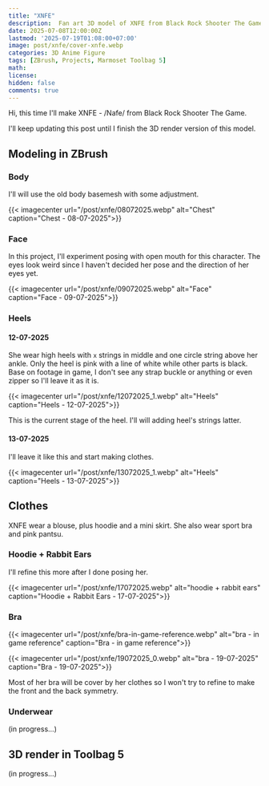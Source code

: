 ```yaml
---
title: "XNFE"
description:  Fan art 3D model of XNFE from Black Rock Shooter The Game.
date: 2025-07-08T12:00:00Z
lastmod: '2025-07-19T01:08:00+07:00'
image: post/xnfe/cover-xnfe.webp
categories: 3D Anime Figure
tags: [ZBrush, Projects, Marmoset Toolbag 5]
math: 
license: 
hidden: false
comments: true
---
```


Hi, this time I'll make XNFE - /Nafe/ from Black Rock Shooter The Game.

I'll keep updating this post until I finish the 3D render version of this model.

## Modeling in ZBrush

### Body

I'll will use the old body basemesh with some adjustment.

{{< imagecenter url="/post/xnfe/08072025.webp" alt="Chest" caption="Chest - 08-07-2025">}}

### Face

In this project, I'll experiment posing with open mouth for this character. The eyes look weird since I haven't decided her pose and the direction of her eyes yet.

{{< imagecenter url="/post/xnfe/09072025.webp" alt="Face" caption="Face - 09-07-2025">}}

### Heels

#### 12-07-2025

She wear high heels with `x` strings in middle and one circle string above her ankle. Only the heel is pink with a line of white while other parts is black. Base on footage in game, I don't see any strap buckle or anything or even zipper so I'll leave it as it is.

{{< imagecenter url="/post/xnfe/12072025_1.webp" alt="Heels" caption="Heels - 12-07-2025">}}

This is the current stage of the heel. I'll will adding heel's strings latter.

#### 13-07-2025

I'll leave it like this and start making clothes.

{{< imagecenter url="/post/xnfe/13072025_1.webp" alt="Heels" caption="Heels - 13-07-2025">}}

## Clothes

XNFE wear a blouse, plus hoodie and a mini skirt. She also wear sport bra and pink pantsu.

### Hoodie + Rabbit Ears

I'll refine this more after I done posing her.

{{< imagecenter url="/post/xnfe/17072025.webp" alt="hoodie + rabbit ears" caption="Hoodie + Rabbit Ears - 17-07-2025">}}

### Bra

{{< imagecenter url="/post/xnfe/bra-in-game-reference.webp" alt="bra - in game reference" caption="Bra - in game reference">}}

{{< imagecenter url="/post/xnfe/19072025_0.webp" alt="bra - 19-07-2025" caption="Bra - 19-07-2025">}}

Most of her bra will be cover by her clothes so I won't try to refine to make the front and the back symmetry.

### Underwear

(in progress...)

## 3D render in Toolbag 5

(in progress...)
